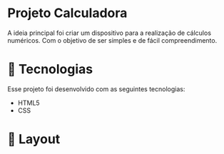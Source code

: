 # Projeto Calculadora 
A ideia principal foi criar um dispositivo para a realização de cálculos numéricos. Com o objetivo de ser simples e de fácil compreendimento.

# 🚀 Tecnologias
Esse projeto foi desenvolvido com as seguintes tecnologias:
* HTML5
* CSS

# 🔖 Layout
